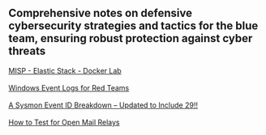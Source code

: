 ## Comprehensive notes on defensive cybersecurity strategies and tactics for the blue team, ensuring robust protection against cyber threats

[MISP - Elastic Stack - Docker Lab](https://www.misp-project.org/2024/04/05/elastic-misp-docker.html/)
<br></br>
[Windows Event Logs for Red Teams](https://www.blackhillsinfosec.com/windows-event-logs-for-red-teams/)
<br></br>
[A Sysmon Event ID Breakdown – Updated to Include 29!!](https://www.blackhillsinfosec.com/a-sysmon-event-id-breakdown/)
<br></br>
[How to Test for Open Mail Relays](https://www.blackhillsinfosec.com/how-to-test-for-open-mail-relays/)
<br></br>
[]()
<br></br>
[]()
<br></br>
[]()
<br></br>
